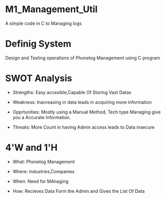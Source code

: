 # M1_Management_Util
A simple code in C to Managing logs

# Definig System
Design and Testing operations of Phonelog Management using C program

# SWOT Analysis

* Strengths: 
Easy accesible,Capable Of Storing Vast Datas

* Weakness:
Inacreasing in data leads in acquiring more information

* Opprtunities:
Mostly using a Manual Method, Tech type Managing give you a Accurate Information.

* Threats:
More Count in having Admin access leads to Data insecure

# 4'W and 1'H

* What: Phonelog Management

* Where: Industries,Companies

* When: Need for MAnaging

* How: Recieves Data Form the Admin and Gives the List Of Data


